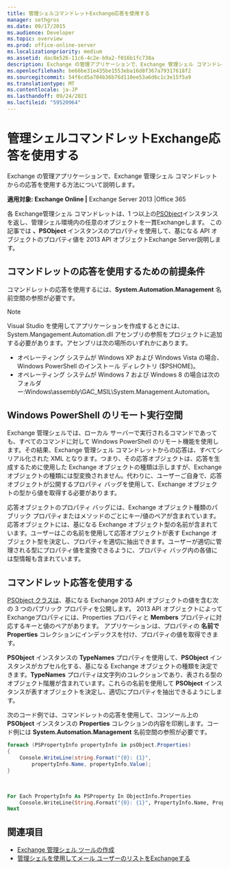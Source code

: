 ```yaml
---
title: 管理シェルコマンドレットExchange応答を使用する
manager: sethgros
ms.date: 09/17/2015
ms.audience: Developer
ms.topic: overview
ms.prod: office-online-server
ms.localizationpriority: medium
ms.assetid: dac8e526-11c6-4c2e-b9a2-f016b1fc738a
description: Exchange の管理アプリケーションで、Exchange 管理シェル コマンドレットからの応答を使用する方法について説明します。
ms.openlocfilehash: be66be31e435be1553eba16d8f367a79317618f2
ms.sourcegitcommit: 54f6cd5a704b36b76d110ee53a6d6c1c3e15f5a9
ms.translationtype: MT
ms.contentlocale: ja-JP
ms.lasthandoff: 09/24/2021
ms.locfileid: "59520964"
---
```

# <a name="use-the-exchange-management-shell-cmdlet-response"></a>管理シェルコマンドレットExchange応答を使用する

Exchange の管理アプリケーションで、Exchange 管理シェル コマンドレットからの応答を使用する方法について説明します。
  
**適用対象: Exchange Online |** Exchange Server 2013 |Office 365
  
各 Exchange管理シェル コマンドレットは、1 つ以上の[PSObject](https://msdn.microsoft.com/library/system.management.automation.psobject%28VS.85%29.aspx)インスタンスを返し、管理シェル環境内の任意のオブジェクトを一貫Exchangeします。 この記事では **、PSObject** インスタンスのプロパティを使用して、基になる API オブジェクトのプロパティ値を 2013 API オブジェクトExchange Server説明します。 
  
## <a name="prerequisites-for-using-cmdlet-responses"></a>コマンドレットの応答を使用するための前提条件
<a name="prerequisites_bk"> </a>

コマンドレットの応答を使用するには、**System.Automation.Management** 名前空間の参照が必要です。 
  
> [!NOTE]
>  Visual Studio を使用してアプリケーションを作成するときには、System.Mangagement.Automation.dll アセンブリの参照をプロジェクトに追加する必要があります。アセンブリは次の場所のいずれかにあります。 
> - オペレーティング システムが Windows XP および Windows Vista の場合、Windows PowerShell のインストール ディレクトリ ($PSHOME)。 
> - オペレーティング システムが Windows 7 および Windows 8 の場合は次のフォルダー:Windows\assembly\GAC_MSIL\System.Management.Automation。 
  
## <a name="windows-powershell-remote-runspace"></a>Windows PowerShell のリモート実行空間
<a name="usingremoterunspace_bk"> </a>

Exchange 管理シェルでは、ローカル サーバーで実行されるコマンドであっても、すべてのコマンドに対して Windows PowerShell のリモート機能を使用します。その結果、Exchange 管理シェル コマンドレットからの応答は、すべてシリアル化された XML となります。つまり、その応答オブジェクトは、応答を生成するために使用した Exchange オブジェクトの種類は示しますが、Exchange オブジェクトの種類には型変換されません。代わりに、ユーザーご自身で、応答オブジェクトが公開するプロパティ バッグを使用して、Exchange オブジェクトの型から値を取得する必要があります。
  
応答オブジェクトのプロパティ バッグには、Exchange オブジェクト種類のパブリック プロパティまたはメソッドのごとにキー/値のペアが含まれています。応答オブジェクトには、基になる Exchange オブジェクト型の名前が含まれています。ユーザーはこの名前を使用して応答オブジェクトが表す Exchange オブジェクト型を決定し、プロパティを適切に抽出できます。ユーザーが適切に管理される型にプロパティ値を変換できるように、プロパティ バッグ内の各値には型情報も含まれています。
  
## <a name="use-the-cmdlet-response"></a>コマンドレット応答を使用する
<a name="usingPSObject_bk"> </a>

[PSObject クラスは](https://msdn.microsoft.com/library/system.management.automation.psobject%28VS.85%29.aspx)、基になる Exchange 2013 API オブジェクトの値を含む次の 3 つの[](https://msdn.microsoft.com/library/system.management.automation.psobject.methods%28VS.85%29.aspx)パブリック プロパティを[](https://msdn.microsoft.com/library/system.management.automation.psobject.members%28VS.85%29.aspx)公開します。 [](https://msdn.microsoft.com/library/system.management.automation.psobject.properties%28VS.85%29.aspx) 2013 API オブジェクトによってExchangeプロパティには、Properties プロパティと **Members** プロパティに対応するキーと値のペアがあります。 アプリケーションは、プロパティの **名前で Properties** コレクションにインデックスを付け、プロパティの値を取得できます。 
  
**PSObject** インスタンスの **TypeNames** プロパティを使用して、**PSObject** インスタンスがカプセル化する、基になる Exchange オブジェクトの種類を決定できます。**TypeNames** プロパティは文字列のコレクションであり、表される型のオブジェクト階層が含まれています。これらの名前を使用して **PSObject** インスタンスが表すオブジェクトを決定し、適切にプロパティを抽出できるようにします。 
  
次のコード例では、コマンドレットの応答を使用して、コンソール上の **PSObject** インスタンスの **Properties** コレクションの内容を印刷します。コード例には **System.Automation.Management** 名前空間の参照が必要です。 
  
```cs
foreach (PSPropertyInfo propertyInfo in psObject.Properties)
{
    Console.WriteLine(string.Format("{0}: {1}",
        propertyInfo.Name, propertyInfo.Value);
}
```

<br/>

```vb
For Each PropertyInfo As PSProperty In ObjectInfo.Properties
    Console.WriteLine(String.Format("{0}: {1}", PropertyInfo.Name, PropertyInfo.Value))
Next

```

## <a name="see-also"></a>関連項目

- [Exchange 管理シェル ツールの作成](create-exchange-management-shell-tools.md)   
- [管理シェルを使用してメール ユーザーのリストをExchangeする](how-to-get-a-list-of-mail-users-by-using-the-exchange-management-shell.md)
    

